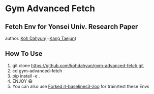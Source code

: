 # Gym Advanced Fetch
## Fetch Env for Yonsei Univ. Research Paper
author. [Koh Dahyun](https://www.github.com/kohdahyun)(+[Kang Taejun](https://github.com/eslerkang))

## How To Use
1. git clone https://github.com/kohdahyun/gym-advanced-fetch.git
2. cd gym-advanced-fetch
3. pip install -e .
4. ENJOY 😃
5. You can also use [Forked rl-baselines3-zoo](https://github.com/kohdahyun/rl-baselines3-zoo) for train/test these Envs
